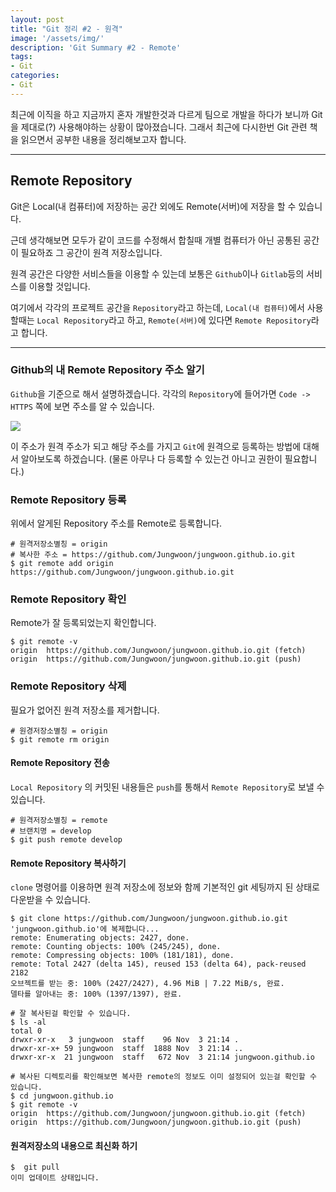 ```yaml
---
layout: post
title: "Git 정리 #2 - 원격"
image: '/assets/img/'
description: 'Git Summary #2 - Remote'
tags:
- Git
categories:
- Git
---
```


최근에 이직을 하고 지금까지 혼자 개발한것과 다르게 팀으로 개발을 하다가 보니까 Git을 제대로(?) 사용해야하는 상황이 많아졌습니다. 그래서
최근에 다시한번 Git 관련 책을 읽으면서 공부한 내용을 정리해보고자 합니다.

---

## Remote Repository

Git은 Local(내 컴퓨터)에 저장하는 공간 외에도 Remote(서버)에 저장을 할 수 있습니다.

근데 생각해보면 모두가 같이 코드를 수정해서 합칠때 개별 컴퓨터가 아닌 공통된 공간이 필요하죠 그 공간이 원격 저장소입니다.

원격 공간은 다양한 서비스들을 이용할 수 있는데 보통은 `Github`이나 `Gitlab`등의 서비스를 이용할 것입니다.

여기에서 각각의 프로젝트 공간을 `Repository`라고 하는데, `Local(내 컴퓨터)`에서 사용할때는 `Local Repository`라고 하고,
`Remote(서버)`에 있다면 `Remote Repository`라고 합니다.

---

### Github의 내 Remote Repository 주소 알기 

`Github`을 기준으로 해서 설명하겠습니다. 각각의 `Repository`에 들어가면 `Code -> HTTPS` 쪽에 보면 주소를 알 수 있습니다.

![](https://miro.medium.com/max/4800/1*uiwqXVkM2u3ejnV855fvZA.png)

이 주소가 원격 주소가 되고 해당 주소를 가지고 `Git`에 원격으로 등록하는 방법에 대해서 알아보도록 하겠습니다.
(물론 아무나 다 등록할 수 있는건 아니고 권한이 필요합니다.)

### Remote Repository 등록

위에서 알게된 Repository 주소를 Remote로 등록합니다.

```shell
# 원격저장소별칭 = origin
# 복사한 주소 = https://github.com/Jungwoon/jungwoon.github.io.git
$ git remote add origin https://github.com/Jungwoon/jungwoon.github.io.git
```

### Remote Repository 확인

Remote가 잘 등록되었는지 확인합니다.

```shell
$ git remote -v
origin  https://github.com/Jungwoon/jungwoon.github.io.git (fetch)
origin  https://github.com/Jungwoon/jungwoon.github.io.git (push)
```

### Remote Repository 삭제

필요가 없어진 원격 저장소를 제거합니다.

```shell
# 원경저장소별칭 = origin
$ git remote rm origin
```

#### Remote Repository 전송

`Local Repository` 의 커밋된 내용들은 `push`를 통해서 `Remote Repository`로 보낼 수 있습니다. 

```shell
# 원격저장소별칭 = remote
# 브랜치명 = develop
$ git push remote develop
```

#### Remote Repository 복사하기

`clone` 명령어를 이용하면 원격 저장소에 정보와 함께 기본적인 git 세팅까지 된 상태로 다운받을 수 있습니다.

```shell
$ git clone https://github.com/Jungwoon/jungwoon.github.io.git
'jungwoon.github.io'에 복제합니다...
remote: Enumerating objects: 2427, done.
remote: Counting objects: 100% (245/245), done.
remote: Compressing objects: 100% (181/181), done.
remote: Total 2427 (delta 145), reused 153 (delta 64), pack-reused 2182
오브젝트를 받는 중: 100% (2427/2427), 4.96 MiB | 7.22 MiB/s, 완료.
델타를 알아내는 중: 100% (1397/1397), 완료.

# 잘 복사된걸 확인할 수 있습니다.
$ ls -al
total 0
drwxr-xr-x   3 jungwoon  staff    96 Nov  3 21:14 .
drwxr-xr-x+ 59 jungwoon  staff  1888 Nov  3 21:14 ..
drwxr-xr-x  21 jungwoon  staff   672 Nov  3 21:14 jungwoon.github.io

# 복사된 디렉토리를 확인해보면 복사한 remote의 정보도 이미 설정되어 있는걸 확인할 수 있습니다.
$ cd jungwoon.github.io
$ git remote -v
origin  https://github.com/Jungwoon/jungwoon.github.io.git (fetch)
origin  https://github.com/Jungwoon/jungwoon.github.io.git (push)
```

#### 원격저장소의 내용으로 최신화 하기

```shell
$  git pull
이미 업데이트 상태입니다.
```

